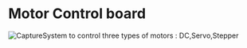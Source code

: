 # Motor Control board
 ![Capture](C:\Users\Abdelrhman\Documents\GitHub\Motor-Control-board\Capture.PNG)System to control three types of motors : DC,Servo,Stepper
